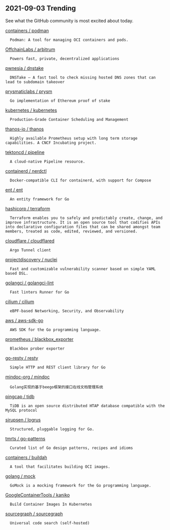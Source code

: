 ## 2021-09-03 Trending 
See what the GitHub community is most excited about today. 

[containers / podman](https://github.com/containers/podman) 

      Podman: A tool for managing OCI containers and pods.
     
[OffchainLabs / arbitrum](https://github.com/OffchainLabs/arbitrum) 

      Powers fast, private, decentralized applications
     
[pwnesia / dnstake](https://github.com/pwnesia/dnstake) 

      DNSTake — A fast tool to check missing hosted DNS zones that can lead to subdomain takeover
     
[prysmaticlabs / prysm](https://github.com/prysmaticlabs/prysm) 

      Go implementation of Ethereum proof of stake
     
[kubernetes / kubernetes](https://github.com/kubernetes/kubernetes) 

      Production-Grade Container Scheduling and Management
     
[thanos-io / thanos](https://github.com/thanos-io/thanos) 

      Highly available Prometheus setup with long term storage capabilities. A CNCF Incubating project.
     
[tektoncd / pipeline](https://github.com/tektoncd/pipeline) 

      A cloud-native Pipeline resource.
     
[containerd / nerdctl](https://github.com/containerd/nerdctl) 

      Docker-compatible CLI for containerd, with support for Compose
     
[ent / ent](https://github.com/ent/ent) 

      An entity framework for Go
     
[hashicorp / terraform](https://github.com/hashicorp/terraform) 

      Terraform enables you to safely and predictably create, change, and improve infrastructure. It is an open source tool that codifies APIs into declarative configuration files that can be shared amongst team members, treated as code, edited, reviewed, and versioned.
     
[cloudflare / cloudflared](https://github.com/cloudflare/cloudflared) 

      Argo Tunnel client
     
[projectdiscovery / nuclei](https://github.com/projectdiscovery/nuclei) 

      Fast and customizable vulnerability scanner based on simple YAML based DSL.
     
[golangci / golangci-lint](https://github.com/golangci/golangci-lint) 

      Fast linters Runner for Go
     
[cilium / cilium](https://github.com/cilium/cilium) 

      eBPF-based Networking, Security, and Observability
     
[aws / aws-sdk-go](https://github.com/aws/aws-sdk-go) 

      AWS SDK for the Go programming language.
     
[prometheus / blackbox_exporter](https://github.com/prometheus/blackbox_exporter) 

      Blackbox prober exporter
     
[go-resty / resty](https://github.com/go-resty/resty) 

      Simple HTTP and REST client library for Go
     
[mindoc-org / mindoc](https://github.com/mindoc-org/mindoc) 

      Golang实现的基于beego框架的接口在线文档管理系统
     
[pingcap / tidb](https://github.com/pingcap/tidb) 

      TiDB is an open source distributed HTAP database compatible with the MySQL protocol 
     
[sirupsen / logrus](https://github.com/sirupsen/logrus) 

      Structured, pluggable logging for Go.
     
[tmrts / go-patterns](https://github.com/tmrts/go-patterns) 

      Curated list of Go design patterns, recipes and idioms
     
[containers / buildah](https://github.com/containers/buildah) 

      A tool that facilitates building OCI images.
     
[golang / mock](https://github.com/golang/mock) 

      GoMock is a mocking framework for the Go programming language.
     
[GoogleContainerTools / kaniko](https://github.com/GoogleContainerTools/kaniko) 

      Build Container Images In Kubernetes
     
[sourcegraph / sourcegraph](https://github.com/sourcegraph/sourcegraph) 

      Universal code search (self-hosted)
     
